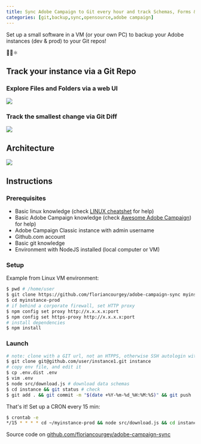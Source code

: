 ```yaml
---
title: Sync Adobe Campaign to Git every hour and track Schemas, Forms & more!
categories: [git,backup,sync,opensource,adobe campaign]
---
```

Set up a small software in a VM (or your own PC) to backup your Adobe instances (dev & prod) to your Git repos!
<p class="text-center">📂🔄⚛️</p>
<!--more-->

## Track your instance via a Git Repo


### Explore Files and Folders via a web UI
![](https://raw.githubusercontent.com/floriancourgey/adobe-campaign-sync/master/doc/Instance%20git%20repo%20-%20schemas.jpg)

### Track the smallest change via Git Diff
![](https://raw.githubusercontent.com/floriancourgey/adobe-campaign-sync/master/doc/Instance%20git%20repo%20-%20difference.jpg)

## Architecture
![](https://raw.githubusercontent.com/floriancourgey/adobe-campaign-sync/master/doc/Presentation.jpg)

## Instructions

### Prerequisites
- Basic linux knowledge (check [LINUX cheatshet](/2018/12/unix-cheatsheet) for help)
- Basic Adobe Campaign knowledge (check [Awesome Adobe Campaign](/awesome-adobe-campaign)) for help)
- Adobe Campaign Classic instance with admin username
- Github.com account
- Basic git knowledge
- Environment with NodeJS installed (local computer or VM)

### Setup

Example from Linux VM environment:

```bash
$ pwd # /home/user
$ git clone https://github.com/floriancourgey/adobe-campaign-sync myinstance-prod # 1 folder per instance
$ cd myinstance-prod
# if behind a corporate firewall, set HTTP proxy
$ npm config set proxy http://x.x.x.x:port
$ npm config set https-proxy http://x.x.x.x:port
# install dependencies
$ npm install
```

### Launch

```bash
# note: clone with a GIT url, not an HTPPS, otherwise SSH autologin with the SSH public key won't work
$ git clone git@github.com/user/instance1.git instance
# copy env file, and edit it
$ cp .env.dist .env
$ vim .env
$ node src/download.js # download data schemas
$ cd instance && git status # check
$ git add . && git commit -m "$(date +%Y-%m-%d_%H:%M:%S)" && git push
```

That's it! Set up a CRON every 15 min:

```bash
$ crontab -e
*/15 * * * * cd ~/myinstance-prod && node src/download.js && cd instance && git add . && git commit -m "$(date +%Y-%m-%d_%H:%M:%S)" && git push
```

Source code on [github.com/floriancourgey/adobe-campaign-sync](https://github.com/floriancourgey/adobe-campaign-sync)
